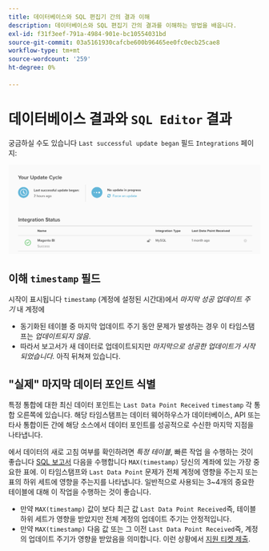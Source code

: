 ```yaml
---
title: 데이터베이스와 SQL 편집기 간의 결과 이해
description: 데이터베이스와 SQL 편집기 간의 결과를 이해하는 방법을 배웁니다.
exl-id: f31f3eef-791a-4984-901e-bc10554031bd
source-git-commit: 03a5161930cafcbe600b96465ee0fc0ecb25cae8
workflow-type: tm+mt
source-wordcount: '259'
ht-degree: 0%

---
```


# 데이터베이스 결과와 `SQL Editor` 결과

궁금하실 수도 있습니다 `Last successful update began` 필드 `Integrations` 페이지:

![Last_successful_update.png](../../../assets/Last_successful_update.png)

## 이해 `timestamp` 필드

시작이 표시됩니다 `timestamp` (계정에 설정된 시간대)에서 _마지막 성공 업데이트 주기_ 내 계정에

- 동기화된 테이블 중 마지막 업데이트 주기 동안 문제가 발생하는 경우 이 타임스탬프는 *업데이트되지 않음*.
- 따라서 보고서가 새 데이터로 업데이트되지만 *마지막으로 성공한 업데이트가 시작되었습니다.* 아직 뒤쳐져 있습니다.

## &quot;실제&quot; 마지막 데이터 포인트 식별

특정 통합에 대한 최신 데이터 포인트는 `Last Data Point Received` `timestamp` 각 통합 오른쪽에 있습니다. 해당 타임스탬프는 데이터 웨어하우스가 데이터베이스, API 또는 타사 통합이든 간에 해당 소스에서 데이터 포인트를 성공적으로 수신한 마지막 지점을 나타냅니다.

에서 데이터의 새로 고침 여부를 확인하려면 *특정 테이블*, 빠른 작업 을 수행하는 것이 좋습니다 [SQL 보고서](../../dev-reports/sql-rpt-bldr.md) 다음을 수행합니다 `MAX(timestamp)` 당신의 계좌에 있는 가장 중요한 표에. 이 타임스탬프와 `Last Data Point` 문제가 전체 계정에 영향을 주는지 또는 표의 하위 세트에 영향을 주는지를 나타냅니다. 일반적으로 사용되는 3~4개의 중요한 테이블에 대해 이 작업을 수행하는 것이 좋습니다.

- 만약 `MAX(timestamp)` 값이 보다 최근 값 `Last Data Point Received`즉, 테이블 하위 세트가 영향을 받았지만 전체 계정의 업데이트 주기는 안정적입니다.
- 만약 `MAX(timestamp)` 다음 값 또는 그 이전 `Last Data Point Received`즉, 계정의 업데이트 주기가 영향을 받았음을 의미합니다. 이런 상황에서 [지원 티켓 제출](../../../guide-overview.md).
